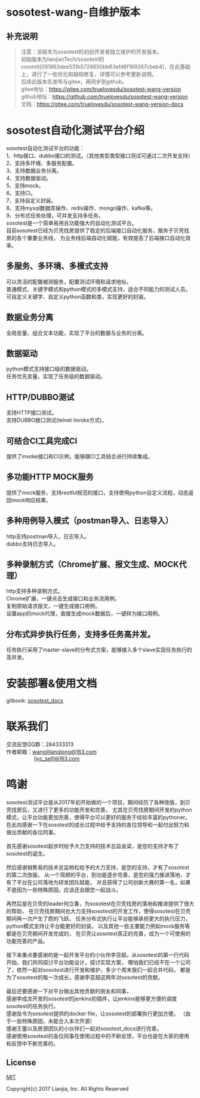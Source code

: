 # sosotest-wang-自维护版本
## 补充说明
> 注意：该版本为sosotest的初创开发者独立维护的开发版本。<br>
> 初始版本为lianjianTech/sosotest的commit[091863dee531b5726650bb63efd6f169267cbeb4]，在此基础上，进行了一些优化和缺陷修复，详情可以参考更新说明。<br>
> 后续此版本先发布与gitee，再同步到github。<br>
> gitee地址：https://gitee.com/truelovesdu/sosotest-wang-version<br>
> github地址：https://github.com/truelovesdu/sosotest-wang-version<br>
> 文档：https://gitee.com/truelovesdu/sosotest-wang-version-docs<br>

# sosotest自动化测试平台介绍
sosotest自动化测试平台的功能：<br>
1、http接口、dubbo接口的测试。（其他类型类型接口测试可通过二次开发支持）<br>
2、支持多环境、多服务配置。<br>
3、支持数据业务分离。<br>
4、支持数据驱动。<br>
5、支持mock。<br>
6、支持CI。<br>
7、支持自定义封装。<br>
8、支持mysql数据库操作、redis操作、mongo操作、kafka等。<br>
9、分布式任务处理，可并发支持多任务。<br>
sosotest是一个简单易用且功能强大的自动化测试平台。<br>
目前sosotest已经为贝壳找房提供了稳定的后端接口自动化服务，服务于贝壳找房的各个重要业务线，
为业务线后端自动化赋能，有效提高了后端接口自动化效率。<br>

## 多服务、多环境、多模式支持
可以灵活的配置被测服务，配置测试环境和请求地址。<br>
普通模式、关键字模式和python模式的多模式支持，适合不同能力的测试人员。<br>
可自定义关键字、自定义python函数和类，实现更好的封装。

## 数据业务分离
全局变量、组合文本功能，实现了平台的数据与业务的分离。

## 数据驱动
python模式支持接口级的数据驱动。<br>
任务优先变量，实现了任务级的数据驱动。

## HTTP/DUBBO测试
支持HTTP接口测试。<br>
支持DUBBO接口测试(telnet invoke方式)。

## 可结合CI工具完成CI
提供了invoke接口和CI示例，能够跟CI工具结合进行持续集成。

## 多功能HTTP MOCK服务
提供了mock服务，支持restful规范的接口，支持使用python自定义流程，动态返回mock响应结果。

## 多种用例导入模式（postman导入、日志导入）
http支持postman导入，日志导入。<br>
dubbo支持日志导入。

## 多种录制方式（Chrome扩展、报文生成、MOCK代理）
http支持多种录制方式。<br>
Chrome扩展，一键点击生成接口和业务流用例。<br>
复制原始请求报文，一键生成接口用例。<br>
设置app的mock代理，直接生成mock数据后，一键转为接口用例。

## 分布式异步执行任务，支持多任务高并发。
任务执行采用了master-slave的分布式方案，能够接入多个slave实现任务执行的高并发。

# 安装部署&使用文档
gitbook: [sosotest_docs](https://github.com/truelovesdu/sosotest_docs) 

# 联系我们
交流反馈QQ群：284333313<br>
作者邮箱：wangjilianglong@163.com<br>
&nbsp;&nbsp;&nbsp;&nbsp;&nbsp;&nbsp;&nbsp;&nbsp;&nbsp;&nbsp;&nbsp;
&nbsp;&nbsp;&nbsp;&nbsp;&nbsp;&nbsp;&nbsp;liyc_self@163.com 

# 鸣谢
sosotest测试平台是从2017年初开始做的一个项目，期间经历了各种改版，到贝壳找房后，又进行了更多的功能开发和完善，
尤其在贝壳找房期间开发的python模式，让平台功能更加完善，使得平台可以更好的服务于经验丰富的pythoner。
在此向感谢一下在sosotest的成长过程中给予支持的各位领导和一起付出努力和做出贡献的各位同事。<br><br>
首先感谢sosotest起步时给予大力支持的技术总监金梁，是您的支持才有了sosotest的诞生。<br><br>
然后感谢销售易的技术总监杨松给予的大力支持，是您的支持，才有了sosotest的第二次改版，
从一个简陋的平台，到功能逐步完善，是您的强力推进落地，才有了平台在公司落地为研发团队赋能，
并且获得了公司创新大赛的第一名，如果不是因为一些特殊原因，应该还会跟您一起战斗。<br><br>
再然后是在贝壳的leader何立春，为sosotest在贝壳找房的落地和推进提供了很大的帮助，
在贝壳找房期间也大力支持sosotest的开发工作，使得sosotest在贝壳期间再一次产生了质的飞跃，
任务分布式执行让平台能够承担更大的执行压力，
python模式支持让平台能更好的封装，
以及其他一些主要能力例如mock服务等都是在贝壳期间开发完成的，
在贝壳让sosotest真正的完善，成为一个可使用的功能完善的产品。<br><br>
接下来重点要感谢的是一起开发平台的小伙伴李亚超，从sosotest的第一行代码开始，我们共同探讨平台功能设计，探讨实现方案，
哪怕我们已经不在一个公司了，依然一起对sosotest进行开发和维护，多少个周末我们一起合并代码，
都是为了sosotest的每一次成长，感谢李亚超这两年对sosotest的贡献。<br><br>
最后还要感谢一下对平台做出其他贡献的朋友和同事，<br>
感谢李成龙开发的sosotest的jenkins的插件，让jenkins能够更方便的调度sosotest的任务执行。<br>
感谢岳令为sosotest提供的docker file，让sosotest的部署执行更加方便。
（由于一些特殊原因，未能合入本次开源）<br>
感谢王蕾以及房源团队的小伙伴们一起对sosotest_docs进行完善。<br>
感谢使用sosotest的各位同事在使用过程中的不断反馈，平台也是在大家的使用和反馈中不断完善的。

## License

[MIT](http://opensource.org/licenses/MIT)

Copyright(c) 2017 Lianjia, Inc. All Rights Reserved